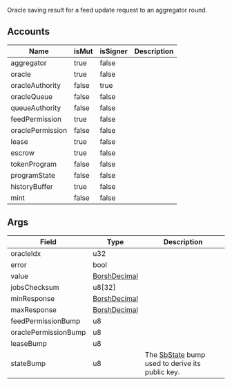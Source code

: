 Oracle saving result for a feed update request to an aggregator round.

## Accounts

| Name             | isMut | isSigner | Description |
| ---------------- | ----- | -------- | ----------- |
| aggregator       | true  | false    |             |
| oracle           | true  | false    |             |
| oracleAuthority  | false | true     |             |
| oracleQueue      | false | false    |             |
| queueAuthority   | false | false    |             |
| feedPermission   | true  | false    |             |
| oraclePermission | false | false    |             |
| lease            | true  | false    |             |
| escrow           | true  | false    |             |
| tokenProgram     | false | false    |             |
| programState     | false | false    |             |
| historyBuffer    | true  | false    |             |
| mint             | false | false    |             |

## Args

| Field                | Type                                           | Description                                                                     |
| -------------------- | ---------------------------------------------- | ------------------------------------------------------------------------------- |
| oracleIdx            | u32                                            |                                                                                 |
| error                | bool                                           |                                                                                 |
| value                | [BorshDecimal](/solana/idl/types/BorshDecimal) |                                                                                 |
| jobsChecksum         | u8[32]                                         |                                                                                 |
| minResponse          | [BorshDecimal](/solana/idl/types/BorshDecimal) |                                                                                 |
| maxResponse          | [BorshDecimal](/solana/idl/types/BorshDecimal) |                                                                                 |
| feedPermissionBump   | u8                                             |                                                                                 |
| oraclePermissionBump | u8                                             |                                                                                 |
| leaseBump            | u8                                             |                                                                                 |
| stateBump            | u8                                             | The [SbState](/solana/idl/accounts/SbState) bump used to derive its public key. |
